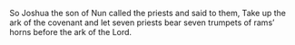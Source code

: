 So Joshua the son of Nun called the priests and said to them, Take up the ark of the covenant and let seven priests bear seven trumpets of rams’ horns before the ark of the Lord.
